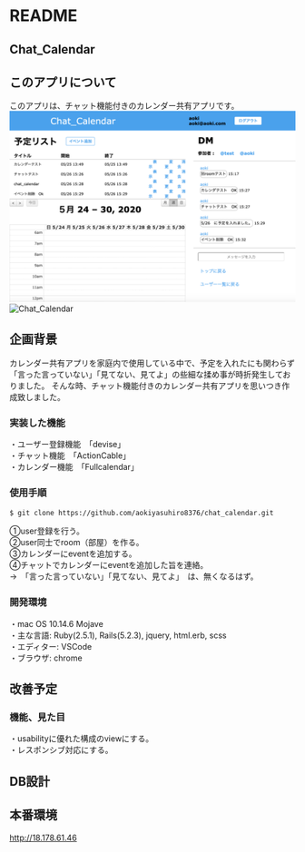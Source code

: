 # README

## Chat_Calendar

## このアプリについて
このアプリは、チャット機能付きのカレンダー共有アプリです。 
![Chat_Calendar](chat_calendar_image.png)
![Chat_Calendar](/materials/toppage.gif)

## 企画背景　
カレンダー共有アプリを家庭内で使用している中で、予定を入れたにも関わらず「言った言っていない」「見てない、見てよ」の些細な揉め事が時折発生しておりました。
そんな時、チャット機能付きのカレンダー共有アプリを思いつき作成致しました。

### 実装した機能
・ユーザー登録機能　「devise」  
・チャット機能　「ActionCable」   
・カレンダー機能　「Fullcalendar」  

### 使用手順
```
$ git clone https://github.com/aokiyasuhiro8376/chat_calendar.git
```
  ①user登録を行う。  
  ②user同士でroom（部屋）を作る。  
  ③カレンダーにeventを追加する。    
  ④チャットでカレンダーにeventを追加した旨を連絡。  
  →　「言った言っていない」「見てない、見てよ」　は、無くなるはず。  

### 開発環境
・mac OS 10.14.6 Mojave  
・主な言語: Ruby(2.5.1), Rails(5.2.3), jquery, html.erb, scss  
・エディター: VSCode  
・ブラウザ: chrome  

## 改善予定
### 機能、見た目  
・usabilityに優れた構成のviewにする。  
・レスポンシブ対応にする。  

## DB設計

## 本番環境
<http://18.178.61.46>
